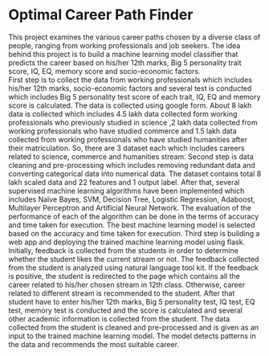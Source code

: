 # Optimal Career Path Finder


This project examines the various career paths chosen by a diverse class of people, ranging from working professionals and job seekers. The idea behind this project is to build a machine learning model classifier that predicts the career based on his/her 12th marks, Big 5 personality trait score, IQ, EQ, memory score and socio-economic factors.  
First step is to collect the data from working professionals which includes his/her 12th marks, socio-economic factors and several test is conducted which includes Big 5 personality test score of each trait, IQ, EQ and memory score is calculated. The data is collected using google form. About 8 lakh data is collected which includes 4.5 lakh data collected form working professionals who previously studied in science ,2 lakh data collected from working professionals who have studied commerce and 1.5 lakh data collected from working professionals who have studied humanities after their matriculation. So, there are 3 dataset each which includes careers related to science, commerce and humanities stream.
Second step is data cleaning and pre-processing which includes removing redundant data and converting categorical data into numerical data. The dataset contains total 8 lakh scaled data and 22 features and 1 output label. After that, several supervised machine learning algorithms have been implemented which includes Naïve Bayes, SVM, Decision Tree, Logistic Regression, Adaboost, Multilayer Perceptron and Artificial Neural Network. The evaluation of the performance of each of the algorithm can be done in the terms of accuracy and time taken for execution. The best machine learning model is selected based on the accuracy and time taken for execution. 
Third step is building a web app and deploying the trained machine learning model using flask. Initially, feedback is collected from the students in order to determine whether the student likes the current stream or not. The feedback collected from the student is analyzed using natural language tool kit. If the feedback is positive, the student is redirected to the page which contains all the career related to his/her chosen stream in 12th class. Otherwise, career related to different stream is recommended to the student. After that student have to enter his/her 12th marks, Big 5 personality test, IQ test, EQ test, memory test is conducted and the score is calculated and several other academic information is collected from the student. The data collected from the student is cleaned and pre-processed and is given as an input to the trained machine learning model. The model detects patterns in the data and recommends the most suitable career.
